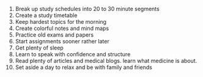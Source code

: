 1. Break up study schedules into 20 to 30 minute segments
2. Create a study timetable
3. Keep hardest topics for the morning
4. Create colorful notes and mind maps
5. Practice old exams and papers
6. Start assignments sooner rather later
7. Get plenty of sleep
8. Learn to speak with confidence and structure
9. Read plenty of articles and medical blogs. learn what medicine is about.
10. Set aside a day to relax and be with family and friends
